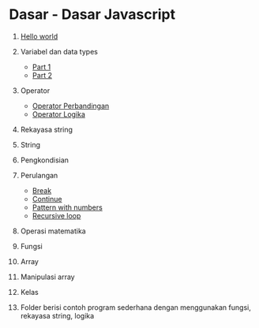 # Dasar - Dasar Javascript

1. [Hello world](helloWorld.js)

2. Variabel dan data types
   
   - [Part 1](variable_datatype/variableAndDataTypes1.js)
   - [Part 2](variable_datatype/variableAndDataTypes2.js)

3. Operator

   - [Operator Perbandingan](operator/comparisonOperators.js)
   - [Operator Logika](operator/logicalOperator.js)

4. Rekayasa string

5. String

6. Pengkondisian

7. Perulangan

   - [Break](https://github.com/bellshade/Javascript/blob/main/basic/looping/break.js)
   - [Continue](https://github.com/bellshade/Javascript/blob/main/basic/looping/continue.js)
   - [Pattern with numbers](https://github.com/bellshade/Javascript/blob/main/basic/looping/patternWithNumber.js)
   - [Recursive loop](https://github.com/bellshade/Javascript/blob/main/basic/looping/recursiveLoop.js)

8. Operasi matematika

9. Fungsi

10. Array

11. Manipulasi array

12. Kelas

13. Folder berisi contoh program sederhana dengan menggunakan fungsi, rekayasa string, logika

